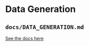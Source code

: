 # Data Generation

## `docs/DATA_GENERATION.md`

[See the docs here](https://github.com/ySteinhart1/ORTOA/blob/ortoa-tee/docs/DATA_GENERATION.md)